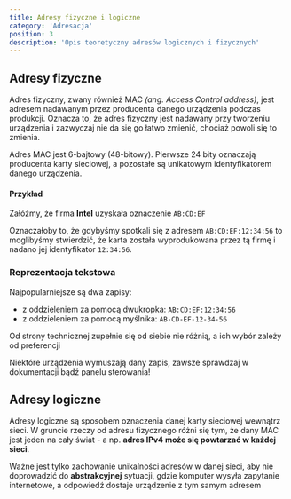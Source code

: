 ```yaml
---
title: Adresy fizyczne i logiczne
category: 'Adresacja'
position: 3
description: 'Opis teoretyczny adresów logicznych i fizycznych'
---
```


## Adresy fizyczne

Adres fizyczny, zwany również MAC _(ang. Access Control address)_, jest adresem nadawanym
przez producenta danego urządzenia podczas produkcji. Oznacza to, że adres fizyczny jest nadawany
przy tworzeniu urządzenia i zazwyczaj nie da się go łatwo zmienić, chociaż powoli się to zmienia.

Adres MAC jest 6-bajtowy (48-bitowy). Pierwsze 24 bity oznaczają producenta karty sieciowej, a
pozostałe są unikatowym identyfikatorem danego urządzenia.

#### Przykład

Załóżmy, że firma **Intel** uzyskała oznaczenie `AB:CD:EF`

Oznaczałoby to, że gdybyśmy spotkali się z adresem `AB:CD:EF:12:34:56` to moglibyśmy stwierdzić,
że karta została wyprodukowana przez tą firmę i nadano jej identyfikator `12:34:56`.

### Reprezentacja tekstowa

Najpopularniejsze są dwa zapisy:
 - z oddzieleniem za pomocą dwukropka: `AB:CD:EF:12:34:56`
 - z oddzieleniem za pomocą myślnika: `AB-CD-EF-12-34-56`

Od strony technicznej zupełnie się od siebie nie różnią, a ich wybór zależy od preferencji

<alert type="warning">
Niektóre urządzenia wymuszają dany zapis, zawsze sprawdzaj w dokumentacji bądź panelu sterowania!
</alert>

## Adresy logiczne

Adresy logiczne są sposobem oznaczenia danej karty sieciowej wewnątrz sieci. W gruncie rzeczy od adresu fizycznego różni
się tym, że dany MAC jest jeden na cały świat - a np. **adres IPv4 może się powtarzać w każdej sieci**.

Ważne jest tylko zachowanie unikalności adresów w danej sieci, aby nie doprowadzić do **abstrakcyjnej** sytuacji,
gdzie komputer wysyła zapytanie internetowe, a odpowiedź dostaje urządzenie z tym samym adresem

